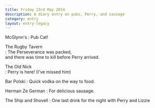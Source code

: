 ```yaml
---
title: Friday 23rd May 2014
description: A diary entry on pubs, Perry, and sausage
category: entry
layout: entry-legacy
---
```


McGlynn's
: Pub Cat!

The Rugby Tavern  
: The Perseverance was packed,  
and there was time to kill before Perry arrived.

The Old Nick  
: Perry is here! (I've missed him)

Bar Polski
: Quick vodka on the way to food.

Herman Ze German
: For delicious sausage.

The Ship and Shovell
: One last drink for the night with Perry and Lizzie
